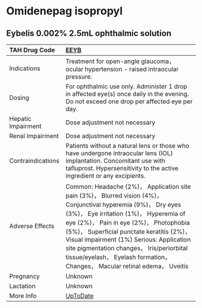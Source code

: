 # Omidenepag isopropyl

## Eybelis 0.002% 2.5mL ophthalmic solution

| TAH Drug Code      | [EEYB](https://www.tahsda.org.tw/drugs/hissearch.php?drug_code=EEYB)                                                                                                                                                                                                                                                                                                                                                       |
|:-------------------|:---------------------------------------------------------------------------------------------------------------------------------------------------------------------------------------------------------------------------------------------------------------------------------------------------------------------------------------------------------------------------------------------------------------------------|
| Indications        | Treatment for open-angle glaucoma， ocular hypertension - raised intraocular pressure.                                                                                                                                                                                                                                                                                                                                     |
| Dosing             | For ophthalmic use only. Administer 1 drop in affected eye(s) once daily in the evening. Do not exceed one drop per affected eye per day.                                                                                                                                                                                                                                                                                  |
| Hepatic Impairment | Dose adjustment not necessary                                                                                                                                                                                                                                                                                                                                                                                              |
| Renal Impairment   | Dose adjustment not necessary                                                                                                                                                                                                                                                                                                                                                                                              |
| Contraindications  | Patients without a natural lens or those who have undergone intraocular lens (IOL) implantation. Concomitant use with tafluprost. Hypersensitivity to the active ingredient or any excipients.                                                                                                                                                                                                                             |
| Adverse Effects    | Common: Headache (2%)， Application site pain (3%)， Blurred vision (4%)， Conjunctival hyperemia (9%)， Dry eyes (3%)， Eye irritation (1%)， Hyperemia of eye (2%)， Pain in eye (2%)， Photophobia (5%)， Superficial punctate keratitis (2%)， Visual impairment (1%) Serious: Application site pigmentation changes， Iris/periorbital tissue/eyelash， Eyelash formation， Changes， Macular retinal edema， Uveitis |
| Pregnancy          | Unknown                                                                                                                                                                                                                                                                                                                                                                                                                    |
| Lactation          | Unknown                                                                                                                                                                                                                                                                                                                                                                                                                    |
| More Info          | [UpToDate](https://www.uptodate.com/contents/omidenepag-isopropyl-drug-information)                                                                                                                                                                                                                                                                                                                                        |

